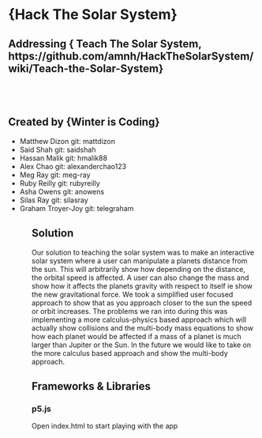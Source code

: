 <h1>{Hack The Solar System}</h1>
<h2>Addressing { Teach The Solar System, https://github.com/amnh/HackTheSolarSystem/wiki/Teach-the-Solar-System}<h2>
<br/>
<h2>Created by {Winter is Coding}</h2>
<ul>
    <li>Matthew Dizon git: mattdizon</li>
    <li>Said Shah git: saidshah</li>
    <li>Hassan Malik git: hmalik88</li>
    <li>Alex Chao git: alexanderchao123</li>
    <li>Meg Ray git: meg-ray</li>
    <li>Ruby Reilly git: rubyreilly</li>
    <li>Asha Owens git: anowens</li>
    <li>Silas Ray git: silasray</li>
    <li>Graham Troyer-Joy git: telegraham</li>
<ul>

<h2>Solution</h2>
<p> Our solution to teaching the solar system was to make an interactive solar system where a user can manipulate a planets distance from the sun. This will arbitrarily show how depending on the distance, the orbital speed is affected. A user can also change the mass and show how it affects the planets gravity with respect to itself ie show the new gravitational force. We took a simplified user focused approach to show that as you approach closer to the sun the speed or orbit increases. The problems we ran into during this was implementing a more calculus-physics based approach which will actually show collisions and the multi-body mass equations to show how each planet would be affected if a mass of a planet is much larger than Jupiter or the Sun. In the future we would like to take on the more calculus based approach and show the multi-body approach.
</p>


<h2>Frameworks & Libraries</h2>
    <h3>p5.js</h3>
    <p>Open index.html to start playing with the app </p>
